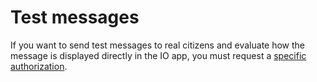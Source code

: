 # Test messages

If you want to send test messages to real citizens and evaluate how the message is displayed directly in the IO app, you must request a [specific authorization](../../enabling/test-with-rear-tax-codes.md).
